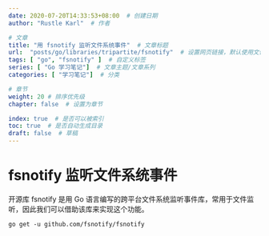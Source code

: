 ```yaml
---
date: 2020-07-20T14:33:53+08:00  # 创建日期
author: "Rustle Karl"  # 作者

# 文章
title: "用 fsnotify 监听文件系统事件"  # 文章标题
url:  "posts/go/libraries/tripartite/fsnotify"  # 设置网页链接，默认使用文件名
tags: [ "go", "fsnotify" ]  # 自定义标签
series: [ "Go 学习笔记"]  # 文章主题/文章系列
categories: [ "学习笔记"]  # 分类

# 章节
weight: 20 # 排序优先级
chapter: false  # 设置为章节

index: true  # 是否可以被索引
toc: true  # 是否自动生成目录
draft: false  # 草稿
---
```


# fsnotify 监听文件系统事件

开源库 fsnotify 是用 Go 语言编写的跨平台文件系统监听事件库，常用于文件监听，因此我们可以借助该库来实现这个功能。

```
go get -u github.com/fsnotify/fsnotify
```
